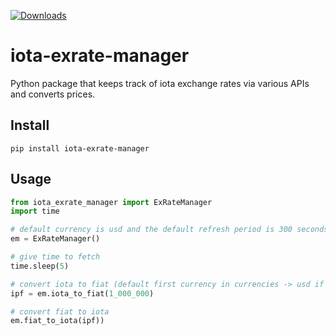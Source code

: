 [![Downloads](https://pepy.tech/badge/iota-exrate-manager)](https://pepy.tech/project/iota-exrate-manager)  
# iota-exrate-manager
Python package that keeps track of iota exchange rates via various APIs and converts prices.

## Install
```
pip install iota-exrate-manager
```

## Usage
```python
from iota_exrate_manager import ExRateManager
import time

# default currency is usd and the default refresh period is 300 seconds
em = ExRateManager()

# give time to fetch
time.sleep(5)

# convert iota to fiat (default first currency in currencies -> usd if not specified)
ipf = em.iota_to_fiat(1_000_000)

# convert fiat to iota
em.fiat_to_iota(ipf))
```
